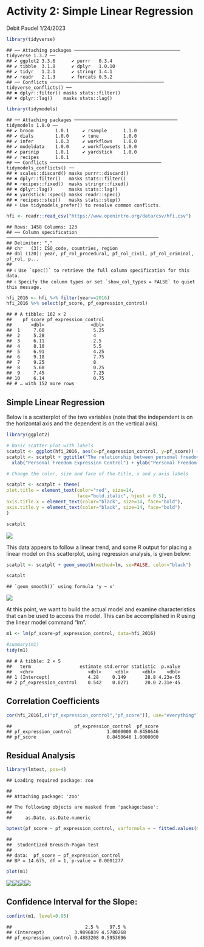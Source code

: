 Activity 2: Simple Linear Regression
================
Debit Paudel
1/24/2023

``` r
library(tidyverse)
```

    ## ── Attaching packages ─────────────────────────────────────── tidyverse 1.3.2 ──
    ## ✔ ggplot2 3.3.6      ✔ purrr   0.3.4 
    ## ✔ tibble  3.1.8      ✔ dplyr   1.0.10
    ## ✔ tidyr   1.2.1      ✔ stringr 1.4.1 
    ## ✔ readr   2.1.3      ✔ forcats 0.5.2 
    ## ── Conflicts ────────────────────────────────────────── tidyverse_conflicts() ──
    ## ✖ dplyr::filter() masks stats::filter()
    ## ✖ dplyr::lag()    masks stats::lag()

``` r
library(tidymodels)
```

    ## ── Attaching packages ────────────────────────────────────── tidymodels 1.0.0 ──
    ## ✔ broom        1.0.1     ✔ rsample      1.1.0
    ## ✔ dials        1.0.0     ✔ tune         1.0.0
    ## ✔ infer        1.0.3     ✔ workflows    1.0.0
    ## ✔ modeldata    1.0.0     ✔ workflowsets 1.0.0
    ## ✔ parsnip      1.0.1     ✔ yardstick    1.0.0
    ## ✔ recipes      1.0.1     
    ## ── Conflicts ───────────────────────────────────────── tidymodels_conflicts() ──
    ## ✖ scales::discard() masks purrr::discard()
    ## ✖ dplyr::filter()   masks stats::filter()
    ## ✖ recipes::fixed()  masks stringr::fixed()
    ## ✖ dplyr::lag()      masks stats::lag()
    ## ✖ yardstick::spec() masks readr::spec()
    ## ✖ recipes::step()   masks stats::step()
    ## • Use tidymodels_prefer() to resolve common conflicts.

``` r
hfi <- readr::read_csv("https://www.openintro.org/data/csv/hfi.csv")
```

    ## Rows: 1458 Columns: 123
    ## ── Column specification ────────────────────────────────────────────────────────
    ## Delimiter: ","
    ## chr   (3): ISO_code, countries, region
    ## dbl (120): year, pf_rol_procedural, pf_rol_civil, pf_rol_criminal, pf_rol, p...
    ## 
    ## ℹ Use `spec()` to retrieve the full column specification for this data.
    ## ℹ Specify the column types or set `show_col_types = FALSE` to quiet this message.

``` r
hfi_2016 <- hfi %>% filter(year==2016)
hfi_2016 %>% select(pf_score, pf_expression_control)
```

    ## # A tibble: 162 × 2
    ##    pf_score pf_expression_control
    ##       <dbl>                 <dbl>
    ##  1     7.60                  5.25
    ##  2     5.28                  4   
    ##  3     6.11                  2.5 
    ##  4     8.10                  5.5 
    ##  5     6.91                  4.25
    ##  6     9.18                  7.75
    ##  7     9.25                  8   
    ##  8     5.68                  0.25
    ##  9     7.45                  7.25
    ## 10     6.14                  0.75
    ## # … with 152 more rows

## Simple Linear Regression

Below is a scatterplot of the two variables (note that the independent
is on the horizontal axis and the dependent is on the vertical axis).

``` r
library(ggplot2)

# Basic scatter plot with labels
scatplt <- ggplot(hfi_2016, aes(x=pf_expression_control, y=pf_score)) + geom_point(size=2, color="blue")
scatplt <- scatplt + ggtitle("The relationship between personal freedom score & expression control \n ") +
  xlab("Personal Freedom Expression Control") + ylab("Personal Freedom Score")

# Change the color, size and face of the title, x and y axis labels

scatplt <- scatplt + theme(
plot.title = element_text(color="red", size=14, 
                          face="bold.italic", hjust = 0.5),
axis.title.x = element_text(color="black", size=14, face="bold"),
axis.title.y = element_text(color="black", size=14, face="bold")
)

scatplt
```

![](activity02-day01_files/figure-gfm/Task3%20Plotting%20relationship-1.png)<!-- -->

This data appears to follow a linear trend, and some R output for
placing a linear model on this scatterplot, using regression analysis,
is given below:

``` r
scatplt <- scatplt + geom_smooth(method=lm, se=FALSE, color="black")

scatplt
```

    ## `geom_smooth()` using formula 'y ~ x'

![](activity02-day01_files/figure-gfm/alternative%20to%20Task4-1.png)<!-- -->

At this point, we want to build the actual model and examine
characteristics that can be used to access the model. This can be
accomplished in R using the linear model command “lm”.

``` r
m1 <- lm(pf_score~pf_expression_control, data=hfi_2016)

#summary(m1)
tidy(m1)
```

    ## # A tibble: 2 × 5
    ##   term                  estimate std.error statistic  p.value
    ##   <chr>                    <dbl>     <dbl>     <dbl>    <dbl>
    ## 1 (Intercept)              4.28     0.149       28.8 4.23e-65
    ## 2 pf_expression_control    0.542    0.0271      20.0 2.31e-45

## Correlation Coefficients

``` r
cor(hfi_2016[,c("pf_expression_control","pf_score")], use="everything")
```

    ##                       pf_expression_control  pf_score
    ## pf_expression_control             1.0000000 0.8450646
    ## pf_score                          0.8450646 1.0000000

## Residual Analysis

``` r
library(lmtest, pos=4)
```

    ## Loading required package: zoo

    ## 
    ## Attaching package: 'zoo'

    ## The following objects are masked from 'package:base':
    ## 
    ##     as.Date, as.Date.numeric

``` r
bptest(pf_score ~ pf_expression_control, varformula = ~ fitted.values(m1), studentize=TRUE, data=hfi_2016)
```

    ## 
    ##  studentized Breusch-Pagan test
    ## 
    ## data:  pf_score ~ pf_expression_control
    ## BP = 14.675, df = 1, p-value = 0.0001277

``` r
plot(m1)
```

![](activity02-day01_files/figure-gfm/unnamed-chunk-2-1.png)<!-- -->![](activity02-day01_files/figure-gfm/unnamed-chunk-2-2.png)<!-- -->![](activity02-day01_files/figure-gfm/unnamed-chunk-2-3.png)<!-- -->![](activity02-day01_files/figure-gfm/unnamed-chunk-2-4.png)<!-- -->

## Confidence Interval for the Slope:

``` r
confint(m1, level=0.95)
```

    ##                           2.5 %    97.5 %
    ## (Intercept)           3.9896039 4.5780268
    ## pf_expression_control 0.4883208 0.5953696
